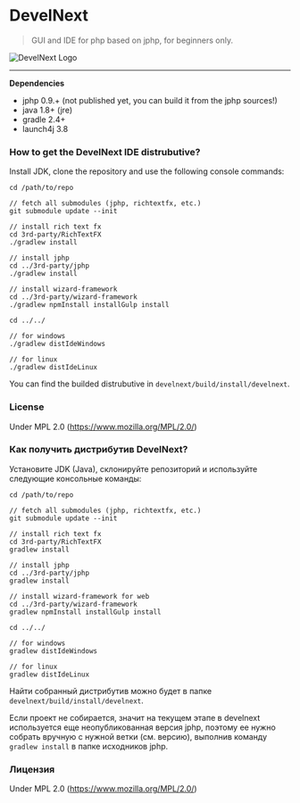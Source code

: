 # DevelNext

> GUI and IDE for php based on jphp, for beginners only.

![DevelNext Logo](https://github.com/jphp-compiler/develnext/raw/master/develnext/src/.data/img/splash.png)

---

**Dependencies**

- jphp 0.9.+ (not published yet, you can build it from the jphp sources!)
- java 1.8+ (jre)
- gradle 2.4+
- launch4j 3.8

### How to get the DevelNext IDE distrubutive?

Install JDK, clone the repository and use the following console commands:

```
cd /path/to/repo

// fetch all submodules (jphp, richtextfx, etc.)
git submodule update --init

// install rich text fx
cd 3rd-party/RichTextFX
./gradlew install

// install jphp
cd ../3rd-party/jphp
./gradlew install

// install wizard-framework
cd ../3rd-party/wizard-framework
./gradlew npmInstall installGulp install

cd ../../

// for windows
./gradlew distIdeWindows

// for linux
./gradlew distIdeLinux
```

You can find the builded distrubutive in `develnext/build/install/develnext`.

### License

Under MPL 2.0 (https://www.mozilla.org/MPL/2.0/)

### Как получить дистрибутив DevelNext?

Установите JDK (Java), склонируйте репозиторий и используйте следующие консольные команды:

```
cd /path/to/repo

// fetch all submodules (jphp, richtextfx, etc.)
git submodule update --init

// install rich text fx
cd 3rd-party/RichTextFX
gradlew install

// install jphp
cd ../3rd-party/jphp
gradlew install

// install wizard-framework for web
cd ../3rd-party/wizard-framework
gradlew npmInstall installGulp install

cd ../../

// for windows
gradlew distIdeWindows

// for linux
gradlew distIdeLinux
```

Найти собранный дистрибутив можно будет в папке `develnext/build/install/develnext`.

Если проект не собирается, значит на текущем этапе в develnext используется еще неопубликованная версия jphp,
поэтому ее нужно собрать вручную с нужной ветки (см. версию), выполнив команду `gradlew install` в папке исходников jphp.

### Лицензия

Under MPL 2.0 (https://www.mozilla.org/MPL/2.0/)
